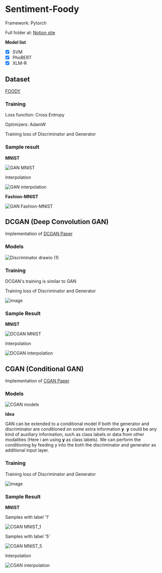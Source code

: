 # Sentiment-Foody

Framework: Pytorch

Full folder at: [Notion site](https://drive.google.com/drive/folders/1iW6nos7wXvQXtYfZ3s9di6GpEWtBj8ez?usp=share_link)

**Model list**

- [x] SVM
- [x] PhoBERT
- [x] XLM-R

## Dataset

[FOODY](https://www.kaggle.com/competitions/int3405-sentiment-analysis-problem/data)


### Training

Loss function: Cross Entropy

Optimizers: AdamW

Training loss of Discriminator and Generator

### Sample result

**MNIST**

![GAN MNIST](https://user-images.githubusercontent.com/41891935/143762945-4a5b76d0-e386-4d59-a756-c69175cdc52b.PNG)

Interpolation

![GAN interpolation](https://user-images.githubusercontent.com/41891935/143762960-82d4e5f3-ccbe-407f-882d-fe19a50ec674.PNG)

**Fashion-MNIST**

![GAN Fashion-MNIST](https://user-images.githubusercontent.com/41891935/143762967-736bfd3f-f112-4a83-88b3-da335f1c5aa0.PNG)

## DCGAN (Deep Convolution GAN)

Implementation of [DCGAN Paper](https://arxiv.org/abs/1511.06434)

### Models

![Discriminator drawio (1)](https://user-images.githubusercontent.com/41891935/143759200-6f4258ca-077c-4d5d-beb0-b5efbe5fdb7f.png)

### Training

DCGAN's training is similar to GAN

Training loss of Discriminator and Generator

![image](https://user-images.githubusercontent.com/41891935/143763045-6b223b0e-9cfe-4c12-97ae-644325b1b44f.png)

### Sample Result

**MNIST**

![DCGAN MNIST](https://user-images.githubusercontent.com/41891935/143763060-7d0bb4b2-5fd4-461e-80f0-79ee407778b9.png)

Interpolation

![DCGAN interpolation](https://user-images.githubusercontent.com/41891935/143763068-819d96b4-c861-499c-80d5-f8fbb22e5ef3.PNG)

## CGAN (Conditional GAN)

Implementation of [CGAN Paper](https://arxiv.org/abs/1411.1784)

### Models

![CGAN models](https://user-images.githubusercontent.com/41891935/143769442-5ff5ffc1-661b-42d1-afbc-f0e855a11c04.png)

**Idea**

GAN can be extended to a conditional model if both the generator and discriminator are conditioned on some extra information **y**. **y** could be any kind of auxiliary information, such as class labels or data from other modalities (Here i am using **y** as class labels). We can perform the conditioning by feeding y into the both the discriminator and generator as additional input layer.

### Training

Training loss of Discriminator and Generator

![image](https://user-images.githubusercontent.com/41891935/143763100-b4273ea8-cfc3-4eab-a45a-4fdafc3e989e.png)

### Sample Result

**MNIST**

Samples with label '1'

![CGAN MNIST_1](https://user-images.githubusercontent.com/41891935/143763111-bbc4d55b-b7f4-47c7-9ca8-76aa61a5be5b.png)

Samples with label '5'

![CGAN MNIST_5](https://user-images.githubusercontent.com/41891935/143763118-7014b030-bdf7-45ec-bd74-2f650ac5a526.png)

Interpolation

![CGAN interpolation](https://user-images.githubusercontent.com/41891935/143763121-db75a602-b9e1-42d7-a92b-992145a580eb.PNG)

